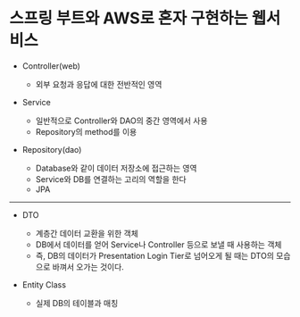 # 스프링 부트와 AWS로 혼자 구현하는 웹서비스

- Controller(web)
    - 외부 요청과 응답에 대한 전반적인 영역

- Service
    - 일반적으로 Controller와 DAO의 중간 영역에서 사용
    - Repository의 method를 이용

- Repository(dao)
    - Database와 같이 데이터 저장소에 접근하는 영역
    - Service와 DB를 연결하는 고리의 역할을 한다
    - JPA

---
 
- DTO
    - 계층간 데이터 교환을 위한 객체  
    - DB에서 데이터를 얻어 Service나 Controller 등으로 보낼 때 사용하는 객체  
    - 즉, DB의 데이터가 Presentation Login Tier로 넘어오게 될 때는 DTO의 모습으로 바껴서 오가는 것이다.

- Entity Class
    - 실제 DB의 테이블과 매칭